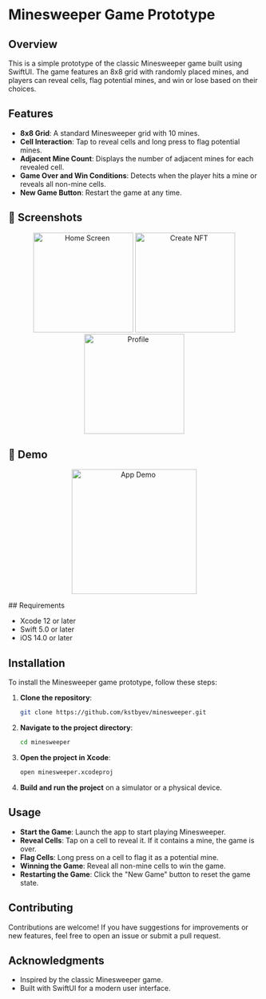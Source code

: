 # Minesweeper Game Prototype

## Overview

This is a simple prototype of the classic Minesweeper game built using SwiftUI. The game features an 8x8 grid with randomly placed mines, and players can reveal cells, flag potential mines, and win or lose based on their choices.

## Features

- **8x8 Grid**: A standard Minesweeper grid with 10 mines.
- **Cell Interaction**: Tap to reveal cells and long press to flag potential mines.
- **Adjacent Mine Count**: Displays the number of adjacent mines for each revealed cell.
- **Game Over and Win Conditions**: Detects when the player hits a mine or reveals all non-mine cells.
- **New Game Button**: Restart the game at any time.

## 📸 Screenshots

<p align="center">
  <img src="https://github.com/user-attachments/assets/eb76d930-913e-40ba-8418-a574af8b6069" width="200" alt="Home Screen">
  <img src="https://github.com/user-attachments/assets/4310d7b8-a769-4e1d-be16-a11a8c160a3f" width="200" alt="Create NFT">
  <img src="https://github.com/user-attachments/assets/bc032f66-24ce-4755-a319-7260f34f6210" width="200" alt="Profile">
</p>

## 🎥 Demo

<p align="center">
  <img src="https://github.com/user-attachments/assets/9936fa48-7ffb-4682-acb7-063eeb5d2d74" width="250" alt="App Demo">
</p>
## Requirements

- Xcode 12 or later
- Swift 5.0 or later
- iOS 14.0 or later

## Installation

To install the Minesweeper game prototype, follow these steps:

1. **Clone the repository**:
   ```bash
   git clone https://github.com/kstbyev/minesweeper.git
   ```

2. **Navigate to the project directory**:
   ```bash
   cd minesweeper
   ```

3. **Open the project in Xcode**:
   ```bash
   open minesweeper.xcodeproj
   ```

4. **Build and run the project** on a simulator or a physical device.

## Usage

- **Start the Game**: Launch the app to start playing Minesweeper.
- **Reveal Cells**: Tap on a cell to reveal it. If it contains a mine, the game is over.
- **Flag Cells**: Long press on a cell to flag it as a potential mine.
- **Winning the Game**: Reveal all non-mine cells to win the game.
- **Restarting the Game**: Click the "New Game" button to reset the game state.

## Contributing

Contributions are welcome! If you have suggestions for improvements or new features, feel free to open an issue or submit a pull request.

## Acknowledgments

- Inspired by the classic Minesweeper game.
- Built with SwiftUI for a modern user interface.
